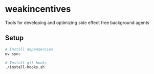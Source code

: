 # weakincentives
Tools for developing and optimizing side effect free background agents

## Setup

```bash
# Install dependencies
uv sync

# Install git hooks
./install-hooks.sh
```
